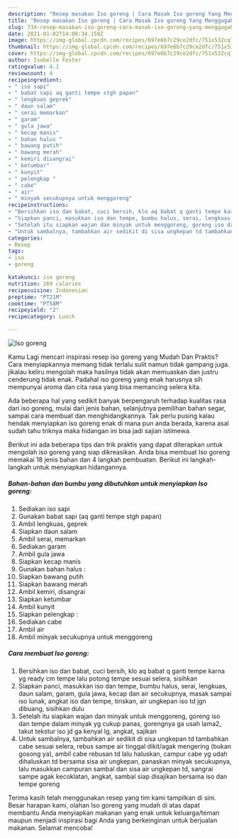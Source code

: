 ```yaml
---
description: "Resep masakan Iso goreng | Cara Masak Iso goreng Yang Menggugah Selera"
title: "Resep masakan Iso goreng | Cara Masak Iso goreng Yang Menggugah Selera"
slug: 734-resep-masakan-iso-goreng-cara-masak-iso-goreng-yang-menggugah-selera
date: 2021-01-02T14:08:34.150Z
image: https://img-global.cpcdn.com/recipes/697e6b7c29ce2dfc/751x532cq70/iso-goreng-foto-resep-utama.jpg
thumbnail: https://img-global.cpcdn.com/recipes/697e6b7c29ce2dfc/751x532cq70/iso-goreng-foto-resep-utama.jpg
cover: https://img-global.cpcdn.com/recipes/697e6b7c29ce2dfc/751x532cq70/iso-goreng-foto-resep-utama.jpg
author: Isabelle Foster
ratingvalue: 4.1
reviewcount: 4
recipeingredient:
- " iso sapi"
- " babat sapi aq ganti tempe stgh papan"
- " lengkuas geprek"
- " daun salam"
- " serai memarkan"
- " garam"
- " gula jawa"
- " kecap manis"
- " bahan halus "
- " bawang putih"
- " bawang merah"
- " kemiri disangrai"
- " ketumbar"
- " kunyit"
- " pelengkap "
- " cabe"
- " air"
- " minyak secukupnya untuk menggoreng"
recipeinstructions:
- "Bersihkan iso dan babat, cuci bersih, klo aq babat q ganti tempe karna yg ready cm tempe lalu potong tempe sesuai selera, sisihkan"
- "Siapkan panci, masukkan iso dan tempe, bumbu halus, serai, lengkuas, daun salam, garam, gula jawa, kecap dan air secukupnya, masak sampai iso lunak, angkat iso dan tempe, tiriskan, air ungkepan iso td jgn dibuang, sisihkan dulu"
- "Setelah itu siapkan wajan dan minyak untuk menggoreng, goreng iso dan tempe dalam minyak yg cukup panas, gorengnya ga usah lama2, takut tekstur iso jd ga kenyal lg, angkat, sajikan"
- "Untuk sambalnya, tambahkan air sedikit di sisa ungkepan td tambahkan cabe sesuai selera, rebus sampe air tinggal dikit/agak mengering (bukan gosong ya), ambil cabe rebusan td lalu haluskan, campur cabe yg udah dihaluskan td bersama sisa air ungkepan, panaskan minyak secukupnya, lalu masukkan campuran sambal dan sisa air ungkepan td, sangrai sampe agak kecoklatan, angkat, sambal siap disajikan bersama iso dan tempe goreng"
categories:
- Resep
tags:
- iso
- goreng

katakunci: iso goreng 
nutrition: 269 calories
recipecuisine: Indonesian
preptime: "PT21M"
cooktime: "PT58M"
recipeyield: "2"
recipecategory: Lunch

---
```



![Iso goreng](https://img-global.cpcdn.com/recipes/697e6b7c29ce2dfc/751x532cq70/iso-goreng-foto-resep-utama.jpg)

Kamu Lagi mencari inspirasi resep iso goreng yang Mudah Dan Praktis? Cara menyiapkannya memang tidak terlalu sulit namun tidak gampang juga. jikalau keliru mengolah maka hasilnya tidak akan memuaskan dan justru cenderung tidak enak. Padahal iso goreng yang enak harusnya sih mempunyai aroma dan cita rasa yang bisa memancing selera kita.

Ada beberapa hal yang sedikit banyak berpengaruh terhadap kualitas rasa dari iso goreng, mulai dari jenis bahan, selanjutnya pemilihan bahan segar, sampai cara membuat dan menghidangkannya. Tak perlu pusing kalau hendak menyiapkan iso goreng enak di mana pun anda berada, karena asal sudah tahu triknya maka hidangan ini bisa jadi sajian istimewa.




Berikut ini ada beberapa tips dan trik praktis yang dapat diterapkan untuk mengolah iso goreng yang siap dikreasikan. Anda bisa membuat Iso goreng memakai 18 jenis bahan dan 4 langkah pembuatan. Berikut ini langkah-langkah untuk menyiapkan hidangannya.

<!--inarticleads1-->

##### Bahan-bahan dan bumbu yang dibutuhkan untuk menyiapkan Iso goreng:

1. Sediakan  iso sapi
1. Gunakan  babat sapi (aq ganti tempe stgh papan)
1. Ambil  lengkuas, geprek
1. Siapkan  daun salam
1. Ambil  serai, memarkan
1. Sediakan  garam
1. Ambil  gula jawa
1. Siapkan  kecap manis
1. Gunakan  bahan halus :
1. Siapkan  bawang putih
1. Siapkan  bawang merah
1. Ambil  kemiri, disangrai
1. Siapkan  ketumbar
1. Ambil  kunyit
1. Siapkan  pelengkap :
1. Sediakan  cabe
1. Ambil  air
1. Ambil  minyak secukupnya untuk menggoreng




<!--inarticleads2-->

##### Cara membuat Iso goreng:

1. Bersihkan iso dan babat, cuci bersih, klo aq babat q ganti tempe karna yg ready cm tempe lalu potong tempe sesuai selera, sisihkan
1. Siapkan panci, masukkan iso dan tempe, bumbu halus, serai, lengkuas, daun salam, garam, gula jawa, kecap dan air secukupnya, masak sampai iso lunak, angkat iso dan tempe, tiriskan, air ungkepan iso td jgn dibuang, sisihkan dulu
1. Setelah itu siapkan wajan dan minyak untuk menggoreng, goreng iso dan tempe dalam minyak yg cukup panas, gorengnya ga usah lama2, takut tekstur iso jd ga kenyal lg, angkat, sajikan
1. Untuk sambalnya, tambahkan air sedikit di sisa ungkepan td tambahkan cabe sesuai selera, rebus sampe air tinggal dikit/agak mengering (bukan gosong ya), ambil cabe rebusan td lalu haluskan, campur cabe yg udah dihaluskan td bersama sisa air ungkepan, panaskan minyak secukupnya, lalu masukkan campuran sambal dan sisa air ungkepan td, sangrai sampe agak kecoklatan, angkat, sambal siap disajikan bersama iso dan tempe goreng




Terima kasih telah menggunakan resep yang tim kami tampilkan di sini. Besar harapan kami, olahan Iso goreng yang mudah di atas dapat membantu Anda menyiapkan makanan yang enak untuk keluarga/teman maupun menjadi inspirasi bagi Anda yang berkeinginan untuk berjualan makanan. Selamat mencoba!

